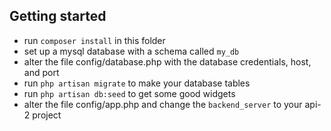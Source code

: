 ## Getting started

- run `composer install` in this folder
- set up a mysql database with a schema called `my_db`
- alter the file config/database.php with the database credentials, host, and port
- run `php artisan migrate` to make your database tables
- run `php artisan db:seed` to get some good widgets
- alter the file config/app.php and change the `backend_server` to your api-2 project
